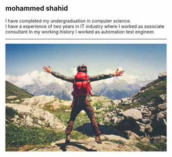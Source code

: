 ## mohammed shahid

I have completed my undergraduation in computer science.<br>
I have a experience of two years in IT industry where I worked as associate consultant 
In my working history I worked as automation test engineer.<br>

---

![adventurepic](shutterstock_428626417.jpg)

